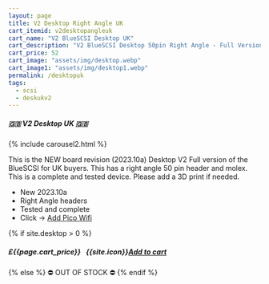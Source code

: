 ```yaml
---
layout: page
title: V2 Desktop Right Angle UK
cart_itemid: v2desktopangleuk
cart_name: "V2 BlueSCSI Desktop UK"
cart_description: "V2 BlueSCSI Desktop 50pin Right Angle - Full Version"
cart_price: 52
cart_image: "assets/img/desktop.webp"
cart_image1: "assets/img/desktop1.webp"
permalink: /desktopuk
tags: 
  - scsi
  - deskukv2
---
```


##### 🇬🇧 V2 Desktop UK 🇬🇧

{% include carousel2.html %}

This is the NEW board revision (2023.10a) Desktop V2 Full version of the BlueSCSI for UK buyers. This has a right angle 50 pin header and molex. This is a complete and tested device. Please add a 3D print if needed.

* New 2023.10a
* Right Angle headers
* Tested and complete
* Click &#8594; [Add Pico Wifi](/picowifi)

{% if site.desktop > 0 %}
##### £{{page.cart_price}} &nbsp; {{site.icon}}[Add to cart](/cart#{{page.cart_itemid}})
{% else %}
&#9940; OUT OF STOCK &#9940;
{% endif %}